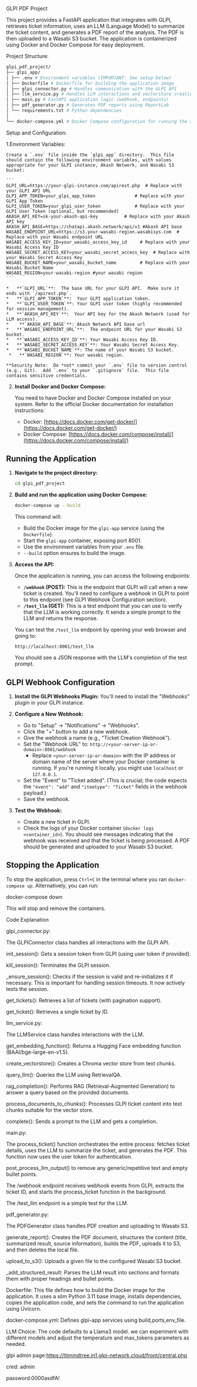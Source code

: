 GLPI PDF Project

This project provides a FastAPI application that integrates with GLPI, retrieves ticket information, uses an LLM (Language Model) to summarize the ticket content, and generates a PDF report of the analysis. The PDF is then uploaded to a Wasabi S3 bucket.  The application is containerized using Docker and Docker Compose for easy deployment.

Project Structure:

```bash
glpi_pdf_project/
├── glpi_app/
│ ├── .env # Environment variables (IMPORTANT: See setup below)
│ ├── Dockerfile # Dockerfile for building the application image
│ ├── glpi_connector.py # Handles communication with the GLPI API
│ ├── llm_service.py # Handles LLM interactions and vectorstore creation
│ ├── main.py # FastAPI application logic (webhook, endpoints)
│ ├── pdf_generator.py # Generates PDF reports using ReportLab
│ └── requirements.txt # Python dependencies
│
└── docker-compose.yml # Docker Compose configuration for running the application
```


Setup and Configuration:

1.Environment Variables:

    Create a `.env` file inside the `glpi_app` directory.  This file should contain the following environment variables, with values appropriate for your GLPI instance, Akash Network, and Wasabi S3 bucket:

    ```
    GLPI_URL=https://your-glpi-instance.com/apirest.php  # Replace with your GLPI API URL
    GLPI_APP_TOKEN=your_glpi_app_token               # Replace with your GLPI App Token
    GLPI_USER_TOKEN=your_glpi_user_token             # Replace with your GLPI User Token (optional, but recommended)
    AKASH_API_KEY=sk-your-akash-api-key          # Replace with your Akash API key
    AKASH_API_BASE=https://chatapi.akash.network/api/v1 #Akash API base
    WASABI_ENDPOINT_URL=https://s3.your-wasabi-region.wasabisys.com  # Replace with your Wasabi endpoint URL
    WASABI_ACCESS_KEY_ID=your_wasabi_access_key_id     # Replace with your Wasabi Access Key ID
    WASABI_SECRET_ACCESS_KEY=your_wasabi_secret_access_key  # Replace with your Wasabi Secret Access Key
    WASABI_BUCKET_NAME=your_wasabi_bucket_name         # Replace with your Wasabi Bucket Name
    WASABI_REGION=your-wasabi-region #your wasabi region
    ```

    *   **`GLPI_URL`**:  The base URL for your GLPI API.  Make sure it ends with `/apirest.php`.
    *   **`GLPI_APP_TOKEN`**:  Your GLPI application token.
    *   **`GLPI_USER_TOKEN`**: Your GLPI user token (highly recommended for session management).
    *   **`AKASH_API_KEY`**:  Your API key for the Akash Network (used for LLM access).
    *    **`AKASH_API_BASE`**: Akash Network API base url
    *   **`WASABI_ENDPOINT_URL`**:  The endpoint URL for your Wasabi S3 bucket.
    *   **`WASABI_ACCESS_KEY_ID`**: Your Wasabi Access Key ID.
    *   **`WASABI_SECRET_ACCESS_KEY`**: Your Wasabi Secret Access Key.
    *   **`WASABI_BUCKET_NAME`**: The name of your Wasabi S3 bucket.
     *   **`WASABI_REGION`**: Your wasabi region.

    **Security Note:  Do *not* commit your `.env` file to version control (e.g., Git).  Add `.env` to your `.gitignore` file.  This file contains sensitive credentials.

2.  **Install Docker and Docker Compose:**

    You need to have Docker and Docker Compose installed on your system.  Refer to the official Docker documentation for installation instructions:

    *   Docker: [https://docs.docker.com/get-docker/](https://docs.docker.com/get-docker/)
    *   Docker Compose: [https://docs.docker.com/compose/install/](https://docs.docker.com/compose/install/)

## Running the Application

1.  **Navigate to the project directory:**

    ```bash
    cd glpi_pdf_project
    ```

2.  **Build and run the application using Docker Compose:**

    ```bash
    docker-compose up --build
    ```

    This command will:

    *   Build the Docker image for the `glpi-app` service (using the `Dockerfile`).
    *   Start the `glpi-app` container, exposing port 8001.
    *   Use the environment variables from your `.env` file.
    * `--build` option ensures to build the image.

3.  **Access the API:**

    Once the application is running, you can access the following endpoints:

    *   **`/webhook` (POST):**  This is the endpoint that GLPI will call when a new ticket is created.  You'll need to configure a webhook in GLPI to point to this endpoint (see GLPI Webhook Configuration section).
    *   **`/test_llm` (GET):** This is a test endpoint that you can use to verify that the LLM is working correctly.  It sends a simple prompt to the LLM and returns the response.

    You can test the `/test_llm` endpoint by opening your web browser and going to:

    ```
    http://localhost:8001/test_llm
    ```

    You should see a JSON response with the LLM's completion of the test prompt.

## GLPI Webhook Configuration

1.  **Install the GLPI Webhooks Plugin:**  You'll need to install the "Webhooks" plugin in your GLPI instance.

2.  **Configure a New Webhook:**

    *   Go to "Setup" -> "Notifications" -> "Webhooks".
    *   Click the "+" button to add a new webhook.
    *   Give the webhook a name (e.g., "Ticket Creation Webhook").
    *   Set the "Webhook URL" to:  `http://<your-server-ip-or-domain>:8001/webhook`
        *   Replace `<your-server-ip-or-domain>` with the IP address or domain name of the server where your Docker container is running.  If you're running it locally, you might use `localhost` or `127.0.0.1`.
    *   Set the "Event" to "Ticket added".  (This is crucial; the code expects the `"event": "add"` and `"itemtype": "Ticket"` fields in the webhook payload.)
    *   Save the webhook.

3.  **Test the Webhook:**

    *   Create a new ticket in GLPI.
    *   Check the logs of your Docker container (`docker logs <container_id>`).  You should see messages indicating that the webhook was received and that the ticket is being processed.  A PDF should be generated and uploaded to your Wasabi S3 bucket.

## Stopping the Application

To stop the application, press `Ctrl+C` in the terminal where you ran `docker-compose up`.  Alternatively, you can run:


docker-compose down


This will stop and remove the containers.

Code Explanation

glpi_connector.py:

The GLPIConnector class handles all interactions with the GLPI API.

init_session(): Gets a session token from GLPI (using user token if provided).

kill_session(): Terminates the GLPI session.

_ensure_session(): Checks if the session is valid and re-initializes it if necessary. This is important for handling session timeouts. It now actively tests the session.

get_tickets(): Retrieves a list of tickets (with pagination support).

get_ticket(): Retrieves a single ticket by ID.

llm_service.py:

The LLMService class handles interactions with the LLM.

get_embedding_function(): Returns a Hugging Face embedding function (BAAI/bge-large-en-v1.5).

create_vectorstore(): Creates a Chroma vector store from text chunks.

query_llm(): Queries the LLM using RetrievalQA.

rag_completion(): Performs RAG (Retrieval-Augmented Generation) to answer a query based on the provided documents.

process_documents_to_chunks(): Processes GLPI ticket content into text chunks suitable for the vector store.

complete(): Sends a prompt to the LLM and gets a completion.

main.py:

The process_ticket() function orchestrates the entire process: fetches ticket details, uses the LLM to summarize the ticket, and generates the PDF. This function now uses the user token for authentication.

post_process_llm_output() to remove any generic/repetitive text and empty bullet points.

The /webhook endpoint receives webhook events from GLPI, extracts the ticket ID, and starts the process_ticket function in the background.

The /test_llm endpoint is a simple test for the LLM.

pdf_generator.py:

The PDFGenerator class handles PDF creation and uploading to Wasabi S3.

generate_report(): Creates the PDF document, structures the content (title, summarized result, source information), builds the PDF, uploads it to S3, and then deletes the local file.

upload_to_s3(): Uploads a given file to the configured Wasabi S3 bucket.

_add_structured_result: Parses the LLM result into sections and formats them with proper headings and bullet points.

Dockerfile: This file defines how to build the Docker image for the application. It uses a slim Python 3.11 base image, installs dependencies, copies the application code, and sets the command to run the application using Uvicorn.

docker-compose.yml: Defines glpi-app services using build,ports,env_file.


LLM Choice: The code defaults to a Llama3 model. we can experiment with different models and adjust the temperature and max_tokens parameters as needed.


glpi admin page:https://ltimindtree.in1.glpi-network.cloud/front/central.php

cred: admin

password:0000asdfA!




